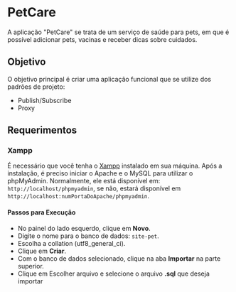 # PetCare
A aplicação "PetCare" se trata de um serviço de saúde para pets, em que é possível adicionar pets, vacinas e receber dicas sobre cuidados.

## Objetivo
O objetivo principal é criar uma aplicação funcional que se utilize dos padrões de projeto:
- Publish/Subscribe
- Proxy

## Requerimentos

### Xampp
É necessário que você tenha o [Xampp](https://www.apachefriends.org/download.html) instalado em sua máquina.
Após a instalação, é preciso iniciar o Apache e o MySQL para utilizar o phpMyAdmin. Normalmente, ele está disponível em: `http://localhost/phpmyadmin`, se não, estará disponível em `http://localhost:numPortaDoApache/phpmyadmin`.

#### Passos para Execução

- No painel do lado esquerdo, clique em **Novo**.
- Digite o nome para o banco de dados: `site-pet`.
- Escolha a collation (utf8_general_ci).
- Clique em **Criar**.
- Com o banco de dados selecionado, clique na aba **Importar** na parte superior.
- Clique em Escolher arquivo e selecione o arquivo **.sql** que deseja importar

